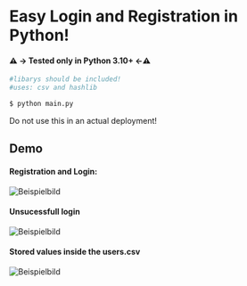 # Easy Login and Registration in Python!



#### ⚠️ -> Tested only in Python 3.10+ <-⚠️

```bash
#libarys should be included!
#uses: csv and hashlib

$ python main.py
```
Do not use this in an actual deployment!



## Demo

#### Registration and Login:
![Beispielbild](https://i.ibb.co/d256Ppt/image.png)

#### Unsucessfull login
![Beispielbild](https://i.ibb.co/rGd6DJn/image.png)

#### Stored values inside the users.csv
![Beispielbild](https://i.ibb.co/TMXP0W7/image.png)
